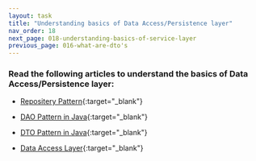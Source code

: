 ```yaml
---
layout: task
title: "Understanding basics of Data Access/Persistence layer"
nav_order: 18
next_page: 018-understanding-basics-of-service-layer
previous_page: 016-what-are-dto's
---
```

### Read the following articles to understand the basics of Data Access/Persistence layer:
- [Repositery Pattern](https://learn.microsoft.com/en-us/dotnet/architecture/microservices/microservice-ddd-cqrs-patterns/infrastructure-persistence-layer-design){:target="_blank"}

- [ DAO Pattern in Java](https://www.baeldung.com/java-dao-pattern#:~:text=The%20Data%20Access%20Object%20(DAO,mechanism)%20using%20an%20abstract%20API){:target="_blank"}

- [ DTO Pattern in Java](https://www.baeldung.com/java-dto-pattern){:target="_blank"}

- [ Data Access Layer](https://www.geeksforgeeks.org/data-access-layer/){:target="_blank"}